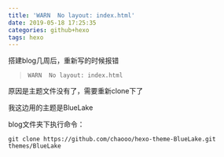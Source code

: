 ```yaml
---
title: 'WARN  No layout: index.html'
date: 2019-05-18 17:25:35
categories: github+hexo
tags: hexo
---
```


搭建blog几周后，重新写的时候报错

> ```
> WARN  No layout: index.html
> ```

原因是主题文件没有了，需要重新clone下了

我这边用的主题是BlueLake

blog文件夹下执行命令：

```
git clone https://github.com/chaooo/hexo-theme-BlueLake.git themes/BlueLake
```

